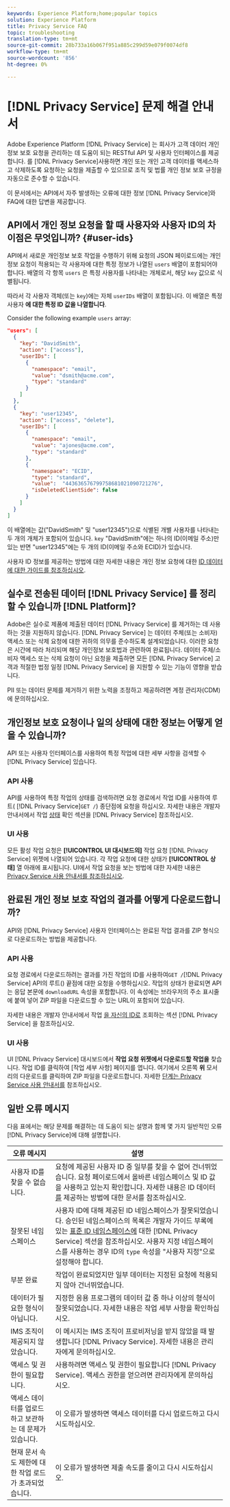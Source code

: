 ```yaml
---
keywords: Experience Platform;home;popular topics
solution: Experience Platform
title: Privacy Service FAQ
topic: troubleshooting
translation-type: tm+mt
source-git-commit: 28b733a16b067f951a885c299d59e079f0074df8
workflow-type: tm+mt
source-wordcount: '856'
ht-degree: 0%

---
```



# [!DNL Privacy Service] 문제 해결 안내서

Adobe Experience Platform [!DNL Privacy Service] 는 회사가 고객 데이터 개인 정보 보호 요청을 관리하는 데 도움이 되는 RESTful API 및 사용자 인터페이스를 제공합니다. 를 [!DNL Privacy Service]사용하면 개인 또는 개인 고객 데이터를 액세스하고 삭제하도록 요청하는 요청을 제출할 수 있으므로 조직 및 법률 개인 정보 보호 규정을 자동으로 준수할 수 있습니다.

이 문서에서는 API에서 자주 발생하는 오류에 대한 정보 [!DNL Privacy Service]와 FAQ에 대한 답변을 제공합니다.

## API에서 개인 정보 요청을 할 때 사용자와 사용자 ID의 차이점은 무엇입니까? {#user-ids}

API에서 새로운 개인정보 보호 작업을 수행하기 위해 요청의 JSON 페이로드에는 개인 정보 요청이 적용되는 각 사용자에 대한 특정 정보가 나열된 `users` 배열이 포함되어야 합니다. 배열의 각 항목 `users` 은 특정 사용자를 나타내는 개체로서, 해당 `key` 값으로 식별됩니다.

따라서 각 사용자 객체(또는 `key`)에는 자체 `userIDs` 배열이 포함됩니다. 이 배열은 특정 사용자 **에 대한 특정 ID 값을 나열합니다**.

Consider the following example `users` array:

```json
"users": [
  {
    "key": "DavidSmith",
    "action": ["access"],
    "userIDs": [
      {
        "namespace": "email",
        "value": "dsmith@acme.com",
        "type": "standard"
      }
    ]
  },
  {
    "key": "user12345",
    "action": ["access", "delete"],
    "userIDs": [
      {
        "namespace": "email",
        "value": "ajones@acme.com",
        "type": "standard"
      },
      {
        "namespace": "ECID",
        "type": "standard",
        "value":  "443636576799758681021090721276",
        "isDeletedClientSide": false
      }
    ]
  }
]
```

이 배열에는 값(&quot;DavidSmith&quot; 및 &quot;user12345&quot;)으로 식별된 개별 사용자를 나타내는 두 개의 개체가 포함되어 있습니다. `key` &quot;DavidSmith&quot;에는 하나의 ID(이메일 주소)만 있는 반면 &quot;user12345&quot;에는 두 개의 ID(이메일 주소와 ECID)가 있습니다.

사용자 ID 정보를 제공하는 방법에 대한 자세한 내용은 개인 정보 요청에 대한 [ID 데이터에 대한 가이드를 참조하십시오](identity-data.md).


## 실수로 전송된 데이터 [!DNL Privacy Service] 를 정리할 수 있습니까 [!DNL Platform]?

Adobe은 실수로 제품에 제출된 데이터 [!DNL Privacy Service] 를 제거하는 데 사용하는 것을 지원하지 않습니다. [!DNL Privacy Service] 는 데이터 주체(또는 소비자) 액세스 또는 삭제 요청에 대한 귀하의 의무를 준수하도록 설계되었습니다. 이러한 요청은 시간에 따라 처리되며 해당 개인정보 보호법과 관련하여 완료됩니다. 데이터 주체/소비자 액세스 또는 삭제 요청이 아닌 요청을 제출하면 모든 [!DNL Privacy Service] 고객과 적절한 법정 일정 [!DNL Privacy Service] 을 지원할 수 있는 기능이 영향을 받습니다.

PII 또는 데이터 문제를 제거하기 위한 노력을 조정하고 제공하려면 계정 관리자(CDM)에 문의하십시오.

## 개인정보 보호 요청이나 일의 상태에 대한 정보는 어떻게 얻을 수 있습니까?

API 또는 사용자 인터페이스를 사용하여 특정 작업에 대한 세부 사항을 검색할 수 [!DNL Privacy Service] 있습니다.

### API 사용

API를 사용하여 특정 작업의 상태를 검색하려면 요청 경로에서 작업 ID를 사용하여 루트( [!DNL Privacy Service]`GET /`) 종단점에 요청을 하십시오. 자세한 내용은 개발자 안내서에서 작업 [상태](api/privacy-jobs.md#check-the-status-of-a-job) 확인 섹션을 [!DNL Privacy Service] 참조하십시오.

### UI 사용

모든 활성 작업 요청은 **[!UICONTROL UI 대시보드의]** 작업 요청 [!DNL Privacy Service] 위젯에 나열되어 있습니다. 각 작업 요청에 대한 상태가 **[!UICONTROL 상태]** 열 아래에 표시됩니다. UI에서 작업 요청을 보는 방법에 대한 자세한 내용은 [Privacy Service 사용 안내서를 참조하십시오](ui/user-guide.md).

## 완료된 개인 정보 보호 작업의 결과를 어떻게 다운로드합니까?

API와 [!DNL Privacy Service] 사용자 인터페이스는 완료된 작업 결과를 ZIP 형식으로 다운로드하는 방법을 제공합니다.

### API 사용

요청 경로에서 다운로드하려는 결과를 가진 작업의 ID를 사용하여`GET /`[!DNL Privacy Service] API의 루트() 끝점에 대한 요청을 수행하십시오. 작업의 상태가 완료되면 API는 응답 본문에 `downloadURL` 속성을 포함합니다. 이 속성에는 브라우저의 주소 표시줄에 붙여 넣어 ZIP 파일을 다운로드할 수 있는 URL이 포함되어 있습니다.

자세한 내용은 개발자 안내서에서 작업 [을 자신의 ID로](api/privacy-jobs.md#check-the-status-of-a-job) 조회하는 섹션 [!DNL Privacy Service] 을 참조하십시오.

### UI 사용

UI [!DNL Privacy Service] 대시보드에서 **작업 요청 위젯에서 다운로드할 작업을** 찾습니다. 작업 ID를 클릭하여 [작업 세부 사항] 페이지를 엽니다. 여기에서 오른쪽 **위** 모서리의 다운로드를 클릭하여 ZIP 파일을 다운로드합니다. 자세한 [단계는 Privacy Service 사용 안내서를](ui/user-guide.md) 참조하십시오.

## 일반 오류 메시지

다음 표에서는 해당 문제를 해결하는 데 도움이 되는 설명과 함께 몇 가지 일반적인 오류 [!DNL Privacy Service]에 대해 설명합니다.

| 오류 메시지 | 설명 |
| --- | --- |
| 사용자 ID를 찾을 수 없습니다. | 요청에 제공된 사용자 ID 중 일부를 찾을 수 없어 건너뛰었습니다. 요청 페이로드에서 올바른 네임스페이스 및 ID 값을 사용하고 있는지 확인합니다. 자세한 내용은 ID 데이터 [를](./identity-data.md) 제공하는 방법에 대한 문서를 참조하십시오. |
| 잘못된 네임스페이스 | 사용자 ID에 대해 제공된 ID 네임스페이스가 잘못되었습니다. 승인된 네임스페이스의 목록은 개발자 가이드 부록에 있는 [표준 ID 네임스페이스에](./api/appendix.md#standard-namespaces) 대한 [!DNL Privacy Service] 섹션을 참조하십시오. 사용자 지정 네임스페이스를 사용하는 경우 ID의 `type` 속성을 &quot;사용자 지정&quot;으로 설정해야 합니다. |
| 부분 완료 | 작업이 완료되었지만 일부 데이터는 지정된 요청에 적용되지 않아 건너뛰었습니다. |
| 데이터가 필요한 형식이 아닙니다. | 지정한 응용 프로그램의 데이터 값 중 하나 이상의 형식이 잘못되었습니다. 자세한 내용은 작업 세부 사항을 확인하십시오. |
| IMS 조직이 제공되지 않았습니다. | 이 메시지는 IMS 조직이 프로비저닝을 받지 않았을 때 발생합니다 [!DNL Privacy Service]. 자세한 내용은 관리자에게 문의하십시오. |
| 액세스 및 권한이 필요합니다. | 사용하려면 액세스 및 권한이 필요합니다 [!DNL Privacy Service]. 액세스 권한을 얻으려면 관리자에게 문의하십시오. |
| 액세스 데이터를 업로드하고 보관하는 데 문제가 있습니다. | 이 오류가 발생하면 액세스 데이터를 다시 업로드하고 다시 시도하십시오. |
| 현재 문서 속도 제한에 대한 작업 로드가 초과되었습니다. | 이 오류가 발생하면 제출 속도를 줄이고 다시 시도하십시오. |